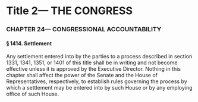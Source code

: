 
# Title 2— THE CONGRESS
### CHAPTER 24— CONGRESSIONAL ACCOUNTABILITY
#### § 1414. Settlement

Any settlement entered into by the parties to a process described in section 1331, 1341, 1351, or 1401 of this title shall be in writing and not become effective unless it is approved by the Executive Director. Nothing in this chapter shall affect the power of the Senate and the House of Representatives, respectively, to establish rules governing the process by which a settlement may be entered into by such House or by any employing office of such House.
